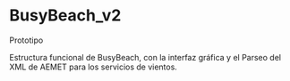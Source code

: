 # BusyBeach_v2
Prototipo

Estructura funcional de BusyBeach, con la interfaz gráfica y el Parseo del XML de AEMET para los servicios de vientos. 
